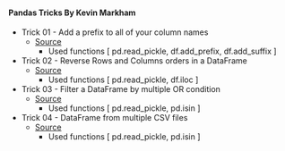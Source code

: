 #### Pandas Tricks By Kevin Markham

 - Trick 01 - Add a prefix to all of your column names
   - [Source](trick_0010.ipynb)
     - Used functions [ pd.read_pickle, df.add_prefix, df.add_suffix ]
 - Trick 02 - Reverse Rows and Columns orders in a DataFrame
   - [Source](trick_0020.ipynb)
     - Used functions [ pd.read_pickle, df.iloc ]
 - Trick 03 - Filter a DataFrame by multiple OR condition
   - [Source](trick_0030.ipynb)
     - Used functions [ pd.read_pickle, pd.isin ]
 - Trick 04 - DataFrame from multiple CSV files
   - [Source](trick_0040.ipynb)
     - Used functions [ pd.read_pickle, pd.isin ]     

